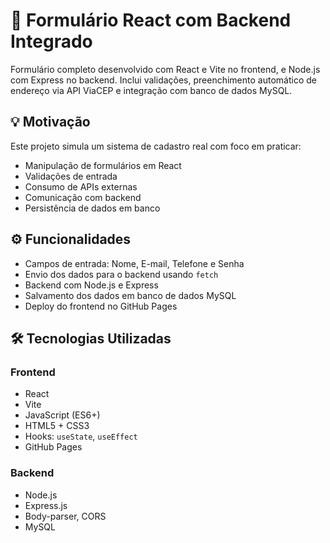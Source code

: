 # 📝 Formulário React com Backend Integrado

Formulário completo desenvolvido com React e Vite no frontend, e Node.js com Express no backend. Inclui validações, preenchimento automático de endereço via API ViaCEP e integração com banco de dados MySQL.

## 💡 Motivação

Este projeto simula um sistema de cadastro real com foco em praticar:
- Manipulação de formulários em React
- Validações de entrada
- Consumo de APIs externas
- Comunicação com backend
- Persistência de dados em banco

## ⚙️ Funcionalidades

- Campos de entrada: Nome, E-mail, Telefone e Senha
- Envio dos dados para o backend usando `fetch`
- Backend com Node.js e Express
- Salvamento dos dados em banco de dados MySQL
- Deploy do frontend no GitHub Pages

## 🛠️ Tecnologias Utilizadas

### Frontend
- React
- Vite
- JavaScript (ES6+)
- HTML5 + CSS3
- Hooks: `useState`, `useEffect`
- GitHub Pages

### Backend
- Node.js
- Express.js
- Body-parser, CORS
- MySQL
